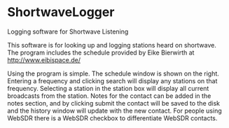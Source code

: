# ShortwaveLogger
Logging software for Shortwave Listening

This software is for looking up and logging stations heard on shortwave.  The program includes the schedule provided by Eike Bierwirth at http://www.eibispace.de/

Using the program is simple.  The schedule window is shown on the right.  Entering a frequency and clicking search will display any stations on that frequency.  Selecting a station in the station box will display all current broadcasts from the station. Notes for the contact can be added in the notes section, and by clicking submit the contact will be saved to the disk and the history window will update with the new contact.  For people using WebSDR there is a WebSDR checkbox to differentiate WebSDR contacts.

